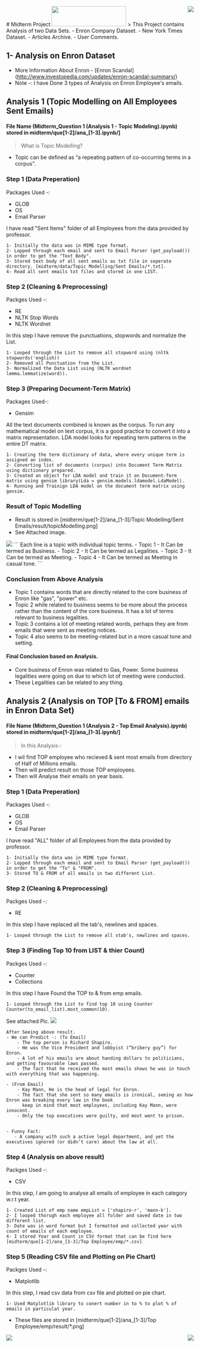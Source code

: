<img src="icon.png" align="right" />
# Midterm Project <img src="python.png" height="54px" width="200px" />
> This Project contains Analysis of two Data Sets.
  - Enron Company Dataset.
  - New York Times Dataset.
    - Articles Archive.
    - User Comments.

## 1- Analysis on Enron Dataset
- More Information About Enron - [Enron Scandal] (http://www.investopedia.com/updates/enron-scandal-summary/)
- Note -: I have Done 3 types of Analysis on Enron Employee's emails.

## Analysis 1 (Topic Modelling on All Employees Sent Emails)
#### File Name (Midterm_Question 1 (Analysis 1 - Topic Modeling).ipynb) stored in midterm/que[1-2]/ana_[1-3].ipynb/]
> What is Topic Modelling?
- Topic can be defined as “a repeating pattern of co-occurring terms in a corpus”.

### Step 1 (Data Preperation)
Packages Used -:
- GLOB
- OS
- Email Parser

I have read "Sent Items" folder of all Employees from the data provided by professor.
```
1- Initially the data was in MIME type format.
2- Lopped through each email and sent to Email Parser (get_payload()) in order to get the "Text Body".
3- Stored text body of all sent emails as txt file in seperate directory. [midterm/data/Topic Modelling/Sent Emails/*.txt].
4- Read all sent emails txt files and stored in one LIST.
```
### Step 2 (Cleaning & Preprocessing)
Packges Used -:
- RE
- NLTK Stop Words
- NLTK Wordnet

In this step I have remove the punctuations, stopwords and normalize the List.
```
1- Looped through the List to remove all stopword using (nltk stopwords('english))
2- Removed all Punctuation from the List.
3- Normalized the Data List using (NLTK wordnet lemma.lemmatize(word)).
```
### Step 3 (Preparing Document-Term Matrix)
Packages Used-:
- Gensim

All the text documents combined is known as the corpus. To run any mathematical model on text corpus, it is a good practice to convert it into a matrix representation. LDA model looks for repeating term patterns in the entire DT matrix. 

```
1- Creating the term dictionary of data, where every unique term is assigned an index. 
2- Converting list of documents (corpus) into Document Term Matrix using dictionary prepared.
3- Created an object for LDA model and train it on Document-Term matrix using gensim library(Lda = gensim.models.ldamodel.LdaModel).
4- Running and Trainign LDA model on the document term matrix using gensim.
```

### Result of Topic Modelling
- Result is stored in [midterm/que[1-2]/ana_[1-3]/Topic Modelling/Sent Emails/result/topicModelling.png]
- See Attached image.
<img src ="que[1-2]/ana_[1-3]/Topic Modelling/result/topicModelling.PNG" />
```
Each line is a topic with individual topic terms. 
- Topic 1 - It Can be termed as Business.
- Topic 2 - It Can be termed as Legalities.
- Topic 3 - It Can be termed as Meeting.
- Topic 4 - It Can be termed as Meeting in casual tone.
```

### Conclusion from Above Analysis
- Topic 1 contains words that are directly related to the core business of Enron like "gas", "power" etc.
- Topic 2 while related to business seems to be more about the process rather than the content of the core business. 
  It has a lot of terms relevant to business legalities.
- Topic 3 contains a lot of meeting related words, perhaps they are from emails that were sent as meeting notices.
- Topic 4 also seems to be meeting-related but in a more casual tone and setting.

#### Final Conclusion based on Analysis.
- Core business of Enron was related to Gas, Power. Some business legalities were going on due to which lot of meeting were conducted.
- These Legalities can be related to any thing.


## Analysis 2 (Analysis on TOP [To & FROM] emails in Enron Data Set)
#### File Name (Midterm_Question 1 (Analysis 2 - Top Email Analysis).ipynb) stored in midterm/que[1-2]/ana_[1-3].ipynb/]
> In this Analysis-:
- I wil find TOP employee who recieved & sent most emails from directory of Half of Millions emails.
- Then will predict result on those TOP employees.
- Then will Analyse their emails on year basis.

### Step 1 (Data Preperation)
Packages Used -:
- GLOB
- OS
- Email Parser

I have read "ALL" folder of all Employees from the data provided by professor.
```
1- Initially the data was in MIME type format.
2- Lopped through each email and sent to Email Parser (get_payload()) in order to get the "To" & "FROM".
3- Stored TO & FROM of all emails in two different List.
```

### Step 2 (Cleaning & Preprocessing)
Packges Used -:
- RE

In this step I have replaced all the tab's, newlines and spaces.
```
1- Looped through the List to remove all stab's, newlines and spaces.
```

### Step 3 (Finding Top 10 from LIST & thier Count)
Packges Used -:
- Counter
- Collections

In this step I have Found the TOP to & from emp emails.
```
1- Looped through the List to find top 10 using Counter Counter(to_email_list).most_common(10).
```
See attached Pic.
<img src ="que[1-2]/ana_[1-3]/Top Employee/result/count.PNG" />
```
After Seeing above result.
- We can Predict -: (To Email)
    - The top person is Richard Shapiro.
    - He was the Vice President and lobbyist (“bribery guy”) for Enron.
    - A lot of his emails are about handing dollars to politicians, and getting favourable laws passed.
    - The fact that he received the most emails shows he was in touch with everything that was happening.
    
- (From Email)
    - Kay Mann, He is the head of legal for Enron.
    - The fact that she sent so many emails is ironical, seeing as how Enron was breaking every law in the book 
      keep in mind that most employees, including Kay Mann, were innocent.
    - Only the top executives were guilty, and most went to prison.
    
    
- Funny Fact:
   - A company with such a active legal department, and yet the executives ignored (or didn’t care) about the law at all. 
```

### Step 4 (Analysis on above result)
Packges Used -:
- CSV

In this step, I am going to analyse all emails of employee in each category w.r.t year.
```
1- Created List of emp name empList = ['shapiro-r', 'mann-k'].
2- I looped thorugh each employee all folder and saved date in two different list.
3- Date was in word format but I formatted and collected year with count of emails of each employee.
4- I stored Year and Count in CSV format that can be find here [midterm/que[1-2]/ana_[1-3]/Top Employee/emp/*.csv]
```

### Step 5 (Reading CSV file and Plotting on Pie Chart)
Packges Used -:
- Matplotlib

In this step, I read csv data from csv file and plotted on pie chart.
```
1- Used Matplotlib library to conert number in to % to plot % of emails in particulat year.
```
- These files are stored in [midterm/que[1-2]/ana_[1-3]/Top Employee/emp/result/*.png]

<img src ="que[1-2]/ana_[1-3]/Top Employee/result/shapiro-r.png" align="left"/> 
<img src ="que[1-2]/ana_[1-3]/Top Employee/result/mann-k.png" align="right"/>
